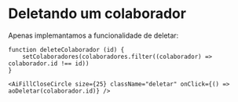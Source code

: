 # Deletando um colaborador

Apenas implemantamos a funcionalidade de deletar:

    function deleteColaborador (id) {
        setColaboradores(colaboradores.filter((colaborador) => colaborador.id !== id))
    }

    <AiFillCloseCircle size={25} className="deletar" onClick={() => aoDeletar(colaborador.id)} />
